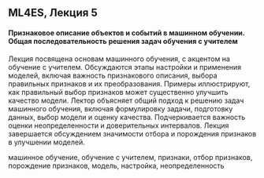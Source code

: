 ## ML4ES, Лекция 5

#### Признаковое описание объектов и событий в машинном обучении. Общая последовательность решения задач обучения с учителем

Лекция посвящена основам машинного обучения, с акцентом на обучение с учителем. Обсуждаются этапы настройки и применения моделей, включая важность признакового описания, выбора правильных признаков и их преобразования. Примеры иллюстрируют, как правильный выбор признаков может существенно улучшить качество модели. Лектор объясняет общий подход к решению задач машинного обучения, включая формулировку задачи, подготовку данных, выбор модели и оценку качества. Подчеркивается важность оценки неопределенности и доверительных интервалов. Лекция завершается обсуждением значимости отбора и порождения признаков в улучшении моделей.

машинное обучение, обучение с учителем, признаки, отбор признаков, порождение признаков, модель, настройка, неопределенность
